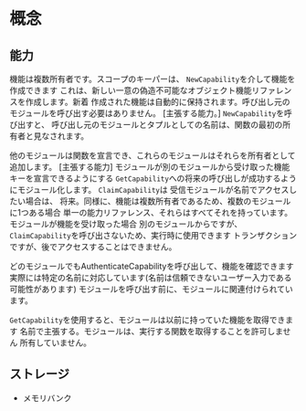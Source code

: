# 概念

## 能力

機能は複数所有者です。スコープのキーパーは、 `NewCapability`を介して機能を作成できます
これは、新しい一意の偽造不可能なオブジェクト機能リファレンスを作成します。新着
作成された機能は自動的に保持されます。呼び出し元のモジュールを呼び出す必要はありません。
[主張する能力。] `NewCapability`を呼び出すと、
呼び出し元のモジュールとタプルとしての名前は、関数の最初の所有者と見なされます。

他のモジュールは関数を宣言でき、これらのモジュールはそれらを所有者として追加します。 [主張する能力]
モジュールが別のモジュールから受け取った機能キーを宣言できるようにする
`GetCapability`への将来の呼び出しが成功するようにモジュール化します。 `ClaimCapability`は
受信モジュールが名前でアクセスしたい場合は、
将来。同様に、機能は複数所有者であるため、複数のモジュールに1つある場合
単一の能力リファレンス、それらはすべてそれを持っています。モジュールが機能を受け取った場合
別のモジュールからですが、 `ClaimCapability`を呼び出さないため、実行時に使用できます
トランザクションですが、後でアクセスすることはできません。

どのモジュールでもAuthenticateCapabilityを呼び出して、機能を確認できます
実際には特定の名前に対応しています(名前は信頼できないユーザー入力である可能性があります)
モジュールを呼び出す前に、モジュールに関連付けられています。

`GetCapability`を使用すると、モジュールは以前に持っていた機能を取得できます
名前で主張する。モジュールは、実行する関数を取得することを許可しません
所有していません。

## ストレージ

- メモリバンク